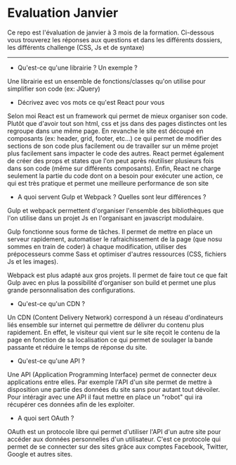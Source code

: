 Evaluation Janvier
===================


Ce repo est l'évaluation de janvier à 3 mois de la formation. Ci-dessous vous trouverez les réponses aux questions et dans les différents dossiers, les différents challenge (CSS, Js et de syntaxe)

----------

 - Qu'est-ce qu'une librairie ? Un exemple ?


Une librairie est un ensemble de fonctions/classes qu'on utilise pour simplifier son code (ex: JQuery)

 - Décrivez avec vos mots ce qu'est React pour vous

Selon moi React est un framework qui permet de mieux organiser son code.
Plutôt que d'avoir tout son html, css et jss dans des pages distinctes ont les regroupe dans une même page. 
En revanche le site est découpé en composants (ex: header, grid, footer, etc...) ce qui permet de modifier des sections de son code plus facilement ou de travailler sur un même projet plus facilement sans impacter le code des autres.
React permet également de créer des props et states que l'on peut après réutiliser plusieurs fois dans son code (même sur différents composants).
Enfin, React ne charge seulement la partie du code dont on a besoin pour exécuter une action, ce qui est très pratique et permet une meilleure performance de son site

 - A quoi servent Gulp et Webpack ? Quelles sont leur différences ?

Gulp et webpack permettent d'organiser l'ensemble des bibliothèques que l'on utilise dans un projet Js en l'organisant en javascript modulaire.

Gulp fonctionne sous forme de tâches. Il permet de mettre en place un serveur rapidement, automatiser le rafraichissement de la page (que nosu sommes en train de coder) à chaque modification, utiliser des prépocesseurs comme Sass  et optimiser d'autres ressources (CSS, fichiers Js et les images).

Webpack est plus adapté aux gros projets. Il permet de faire tout ce que fait Gulp avec en plus la possibilité d'organiser son build et permet une plus grande personnalisation des configurations.

 - Qu'est-ce qu'un CDN ?

Un CDN (Content Delivery Network) correspond à un réseau d'ordinateurs liés ensemble sur internet qui permettre de délivrer du contenu plus rapidement.
En effet, le visiteur qui vient sur le site reçoit le contenu de la page en fonction de sa localisation ce qui permet de soulager la bande passante et réduire le temps de réponse du site.

 - Qu'est-ce qu'une API ?

Une API (Application Programming Interface) permet de connecter deux applications entre elles. 
Par exemple l'API d'un site permet de mettre à disposition une partie des données du site sans pour autant tout dévoiler.
Pour intéragir avec une API il faut mettre en place un "robot" qui ira récupérer ces données afin de les exploiter.

 - A quoi sert OAuth ?

OAuth est un protocole libre qui permet d'utiliser l'API d'un autre site pour accéder aux données personnelles d'un utilisateur.
C'est ce protocole qui permet de se connecter sur des sites grâce aux comptes Facebook, Twitter, Google et autres sites.


